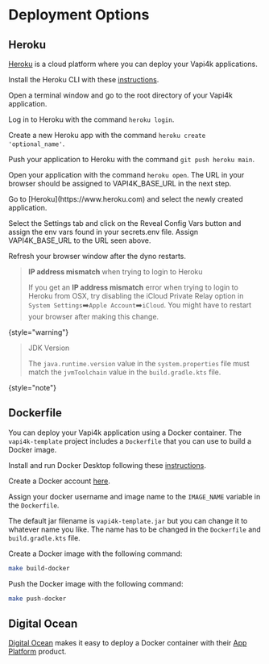 # Deployment Options

## Heroku

[Heroku](https://www.heroku.com) is a cloud platform where you can deploy your Vapi4k applications.

Install the Heroku CLI with these [instructions](https://devcenter.heroku.com/articles/heroku-cli).

<procedure title="Create a Heroku Application">
    <step>
        <p>Open a terminal window and go to the root directory of your Vapi4k application.</p>
    </step>
    <step>
        <p>Log in to Heroku with the command <code>heroku login</code>.</p>
    </step>
    <step>
        <p>Create a new Heroku app with the command <code>heroku create 'optional_name'</code>.</p>
    </step>
    <step>
        <p>Push your application to Heroku with the command <code>git push heroku main</code>.</p>
    </step>
     <step>
        <p>Open your application with the command <code>heroku open</code>. The URL in your browser should be
          assigned to VAPI4K_BASE_URL in the next step.</p>
    </step>
    <step>
        <p>Go to [Heroku](https://www.heroku.com) and select the newly created application.</p>
    </step>
    <step>
        <p>Select the <shortcut>Settings</shortcut> tab and click on the <shortcut>Reveal Config Vars</shortcut> button and assign the env vars found in your
            secrets.env file. Assign VAPI4K_BASE_URL to the URL seen above.</p>
    </step>
    <step>
        <p>Refresh your browser window after the dyno restarts.</p>
    </step>

</procedure>

> **IP address mismatch** when trying to login to Heroku
>
> If you get an **IP address mismatch** error when trying to login to Heroku from OSX, try
> disabling the iCloud Private Relay option in `System Settings`➡️`Apple Account`️️➡️`iCloud`.
> You might have to restart your browser after making this change.
>
{style="warning"}

> JDK Version
>
> The `java.runtime.version` value in the `system.properties` file must match the `jvmToolchain` value in the
> `build.gradle.kts` file.
>
{style="note"}

## Dockerfile

You can deploy your Vapi4k application using a Docker container.
The `vapi4k-template` project includes a `Dockerfile` that you can use to build a Docker image.

Install and run Docker Desktop following these [instructions](https://www.docker.com/products/docker-desktop/).

Create a Docker account [here](https://app.docker.com/signup).

Assign your docker username and image name to the `IMAGE_NAME` variable in the `Dockerfile`.

The default jar filename is `vapi4k-template.jar` but you can change it to whatever name you like.
The name has to be changed in the `Dockerfile` and `build.gradle.kts` file.

Create a Docker image with the following command:

```bash
make build-docker
```

Push the Docker image with the following command:

```bash
make push-docker
```

## Digital Ocean

[Digital Ocean](https://www.digitalocean.com)  makes it easy to deploy a Docker container
with their [App Platform](https://www.digitalocean.com/products/app-platform) product.

